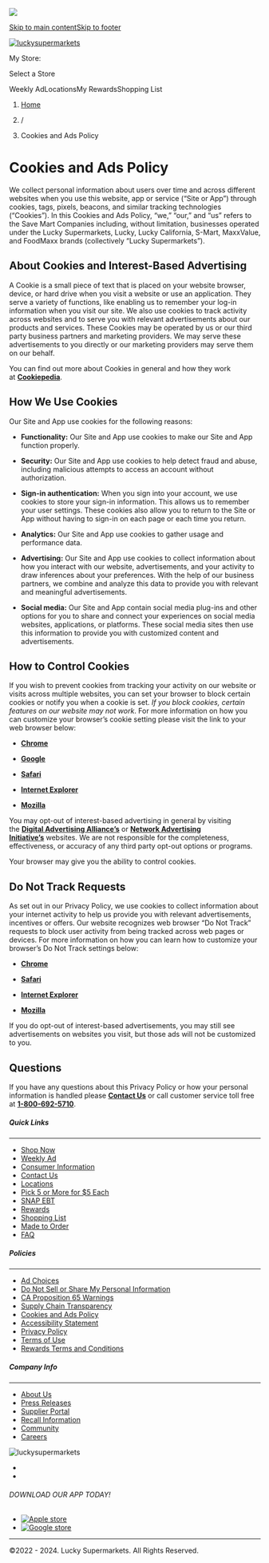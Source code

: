 ![](https://d21y75miwcfqoq.cloudfront.net/fee5e7a1)

[Skip to main content](#main-content)[Skip to footer](#footer)

[![luckysupermarkets](/images/logos/lucky-logo-dark.svg)](https://www.luckysupermarkets.com/)

My Store:

Select a Store

Weekly AdLocationsMy RewardsShopping List

1. [Home](https://www.luckysupermarkets.com/)
2. /
    
3. Cookies and Ads Policy
    

Cookies and Ads Policy
======================

We collect personal information about users over time and across different websites when you use this website, app or service (“Site or App”) through cookies, tags, pixels, beacons, and similar tracking technologies (“Cookies”). In this Cookies and Ads Policy, “we,” “our,” and “us” refers to the Save Mart Companies including, without limitation, businesses operated under the Lucky Supermarkets, Lucky, Lucky California, S-Mart, MaxxValue, and FoodMaxx brands (collectively “Lucky Supermarkets”).

**About Cookies and Interest-Based Advertising**
------------------------------------------------

A Cookie is a small piece of text that is placed on your website browser, device, or hard drive when you visit a website or use an application. They serve a variety of functions, like enabling us to remember your log-in information when you visit our site. We also use cookies to track activity across websites and to serve you with relevant advertisements about our products and services. These Cookies may be operated by us or our third party business partners and marketing providers. We may serve these advertisements to you directly or our marketing providers may serve them on our behalf.

You can find out more about Cookies in general and how they work at **[Cookiepedia](https://cookiepedia.co.uk/all-about-cookies)**.

**How We Use Cookies**
----------------------

Our Site and App use cookies for the following reasons:

* **Functionality:** Our Site and App use cookies to make our Site and App function properly.

* **Security:** Our Site and App use cookies to help detect fraud and abuse, including malicious attempts to access an account without authorization.

* **Sign-in authentication:** When you sign into your account, we use cookies to store your sign-in information. This allows us to remember your user settings. These cookies also allow you to return to the Site or App without having to sign-in on each page or each time you return.

* **Analytics:** Our Site and App use cookies to gather usage and performance data.

* **Advertising:** Our Site and App use cookies to collect information about how you interact with our website, advertisements, and your activity to draw inferences about your preferences. With the help of our business partners, we combine and analyze this data to provide you with relevant and meaningful advertisements.

* **Social media:** Our Site and App contain social media plug-ins and other options for you to share and connect your experiences on social media websites, applications, or platforms. These social media sites then use this information to provide you with customized content and advertisements.

**How to Control Cookies**
--------------------------

If you wish to prevent cookies from tracking your activity on our website or visits across multiple websites, you can set your browser to block certain cookies or notify you when a cookie is set. _If you block cookies, certain features on our website may not work_. For more information on how you can customize your browser’s cookie setting please visit the link to your web browser below:

* [**Chrome**](https://support.google.com/chrome/answer/95647?co=GENIE.Platform%3DDesktop&hl=en)

* [**Google**](https://adssettings.google.com/anonymous?sig=ACi0TCgp-TnQqbWRGP0NQSd3rFn75nXuLeJ2pIJnRVSFmp8geaSzR0rTisD6onnoD730uvzD9o-Wn-RtPBVrEtCCqN660kxiq_Uw-zMhKqDmo4qMvmHj4_E&hl=en)

* [**Safari**](https://support.apple.com/guide/safari/manage-cookies-and-website-data-sfri11471/mac)

* [**Internet Explorer**](https://support.microsoft.com/en-us/help/17442/windows-internet-explorer-delete-manage-cookies)

* [**Mozilla**](https://support.mozilla.org/en-US/kb/enable-and-disable-cookies-website-preferences)

You may opt-out of interest-based advertising in general by visiting the **[Digital Advertising Alliance’s](http://optout.aboutads.info/?c=2&lang=EN)** or **[Network Advertising Initiative’s](http://optout.networkadvertising.org/?c=1)** websites. We are not responsible for the completeness, effectiveness, or accuracy of any third party opt-out options or programs.

Your browser may give you the ability to control cookies.

**Do Not Track Requests**
-------------------------

As set out in our Privacy Policy, we use cookies to collect information about your internet activity to help us provide you with relevant advertisements, incentives or offers. Our website recognizes web browser “Do Not Track” requests to block user activity from being tracked across web pages or devices. For more information on how you can learn how to customize your browser’s Do Not Track settings below:

* [**Chrome**](https://support.google.com/chrome/answer/2790761?co=GENIE.Platform%3DDesktop&hl=en)

* [**Safari**](https://support.apple.com/guide/safari/prevent-cross-site-tracking-sfri40732/mac)

* [**Internet Explorer**](https://support.microsoft.com/en-us/help/17288/windows-internet-explorer-11-use-do-not-track)

* [**Mozilla**](https://support.mozilla.org/en-US/kb/how-do-i-turn-do-not-track-feature)

If you do opt-out of interest-based advertisements, you may still see advertisements on websites you visit, but those ads will not be customized to you.

**Questions**
-------------

If you have any questions about this Privacy Policy or how your personal information is handled please [**Contact Us**](https://www.luckysupermarkets.com/contact-us) or call customer service toll free at **[1-800-692-5710](tel:8006925710)**.

##### Quick Links

* * *

* [Shop Now](https://shop.luckysupermarkets.com/store/lucky-supermarkets/storefront)
* [Weekly Ad](https://www.luckysupermarkets.com/flyers)
* [Consumer Information](https://www.luckysupermarkets.com/consumer-information)
* [Contact Us](https://www.luckysupermarkets.com/contact-us)
* [Locations](https://www.luckysupermarkets.com/stores)
* [Pick 5 or More for $5 Each](https://www.luckysupermarkets.com/pick-5-or-more-for-5-each)
* [SNAP EBT](https://www.luckysupermarkets.com/snap-ebt)
* [Rewards](https://www.luckysupermarkets.com/rewards-login)
* [Shopping List](https://www.luckysupermarkets.com/shopping-list)
* [Made to Order](https://prepared.luckysupermarkets.com/)
* [FAQ](https://www.luckysupermarkets.com/faq)

##### Policies

* * *

* [Ad Choices](https://www.luckysupermarkets.com/ad-choices)
* [Do Not Sell or Share My Personal Information](https://www.luckysupermarkets.com/california-privacy-rights)
* [CA Proposition 65 Warnings](https://www.luckysupermarkets.com/californias-proposition-65-warnings)
* [Supply Chain Transparency](https://www.luckysupermarkets.com/supply-chain-transparency)
* [Cookies and Ads Policy](https://www.luckysupermarkets.com/cookies-and-ads-policy)
* [Accessibility Statement](https://www.luckysupermarkets.com/accessibility-statement)
* [Privacy Policy](https://www.luckysupermarkets.com/privacy-policy)
* [Terms of Use](https://www.luckysupermarkets.com/terms-use)
* [Rewards Terms and Conditions](https://www.luckysupermarkets.com/lucky-rewards-terms-and-conditions)

##### Company Info

* * *

* [About Us](https://www.thesavemartcompanies.com/about-us/)
* [Press Releases](https://www.thesavemartcompanies.com/press-releases/)
* [Supplier Portal](https://supplier.savemart.com/)
* [Recall Information](https://www.luckysupermarkets.com/recall-information)
* [Community](https://www.thesavemartcompanies.com/community/)
* [Careers](https://www.luckysupermarkets.com/careers)

![luckysupermarkets](/images/logos/lucky-logo-dark.svg)

* [](https://www.facebook.com/LuckySupermarkets)
* [](https://www.instagram.com/luckysupermarkets)

###### DOWNLOAD OUR APP TODAY!

* [![Apple store](/_next/static/media/Apple.d2a6ea43.svg)](https://apps.apple.com/us/app/lucky-supermarkets/id969551843)
* [![Google store](/_next/static/media/Google.3e0e3270.svg)](https://play.google.com/store/apps/details?id=sysnify.com.luckyrelationshop&hl=en)

* * *

©2022 - 2024. Lucky Supermarkets. All Rights Reserved.